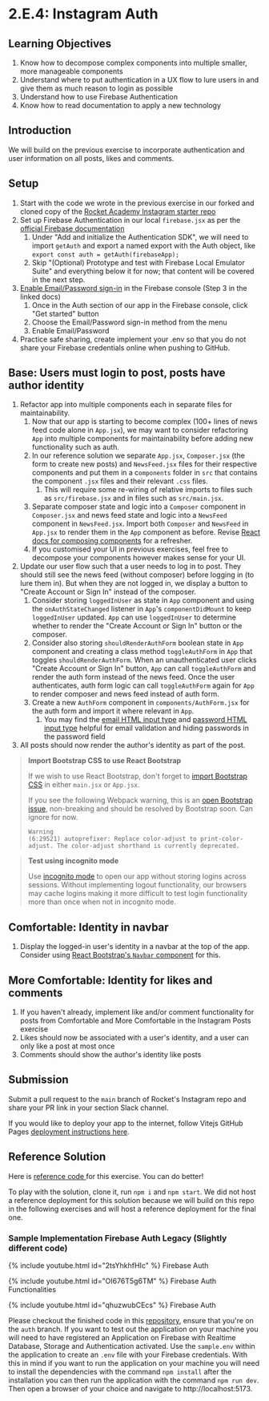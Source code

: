# 2.E.4: Instagram Auth

## Learning Objectives

1. Know how to decompose complex components into multiple smaller, more manageable components
2. Understand where to put authentication in a UX flow to lure users in and give them as much reason to login as possible
3. Understand how to use Firebase Authentication
4. Know how to read documentation to apply a new technology

## Introduction

We will build on the previous exercise to incorporate authentication and user information on all posts, likes and comments.

## Setup

1. Start with the code we wrote in the previous exercise in our forked and cloned copy of the <a href="https://github.com/rocketacademy/instagram-3.2" target="_blank">Rocket Academy Instagram starter repo</a>
2. Set up Firebase Authentication in our local `firebase.jsx` as per the <a href="https://firebase.google.com/docs/auth/web/start" target="_blank">official Firebase documentation</a>
   1. Under "Add and initialize the Authentication SDK", we will need to import `getAuth` and export a named export with the Auth object, like `export const auth = getAuth(firebaseApp);`
   2. Skip "(Optional) Prototype and test with Firebase Local Emulator Suite" and everything below it for now; that content will be covered in the next step.
3. <a href="https://firebase.google.com/docs/auth/web/password-auth#before_you_begin" target="_blank">Enable Email/Password sign-in</a> in the Firebase console (Step 3 in the linked docs)
   1. Once in the Auth section of our app in the Firebase console, click "Get started" button
   2. Choose the Email/Password sign-in method from the menu
   3. Enable Email/Password
4. Practice safe sharing, create implement your .env so that you do not share your Firebase credentials online when pushing to GitHub.

## Base: Users must login to post, posts have author identity

1. Refactor app into multiple components each in separate files for maintainability.
   1. Now that our app is starting to become complex (100+ lines of news feed code alone in `App.jsx`), we may want to consider refactoring `App` into multiple components for maintainability before adding new functionality such as auth.
   2. In our reference solution we separate `App.jsx`, `Composer.jsx` (the form to create new posts) and `NewsFeed.jsx` files for their respective components and put them in a c`omponents` folder in `src` that contains the component `.jsx` files and their relevant `.css` files.
      1. This will require some re-wiring of relative imports to files such as `src/firebase.jsx` and in files such as `src/main.jsx`.
   3. Separate composer state and logic into a `Composer` component in `Composer.jsx` and news feed state and logic into a `NewsFeed` component in `NewsFeed.jsx`. Import both `Composer` and `NewsFeed` in `App.jsx` to render them in the `App` component as before. Revise <a href="https://react.dev/learn/your-first-component" target="_blank">React docs for composing components</a> for a refresher.
   4. If you customised your UI in previous exercises, feel free to decompose your components however makes sense for your UI.
2. Update our user flow such that a user needs to log in to post. They should still see the news feed (without composer) before logging in (to lure them in). But when they are not logged in, we display a button to "Create Account or Sign In" instead of the composer.
   1. Consider storing `loggedInUser` as state in `App` component and using the `onAuthStateChanged` listener in `App`'s `componentDidMount` to keep `loggedInUser` updated. `App` can use `loggedInUser` to determine whether to render the "Create Account or Sign In" button or the composer.
   2. Consider also storing `shouldRenderAuthForm` boolean state in `App` component and creating a class method `toggleAuthForm` in `App` that toggles `shouldRenderAuthForm`. When an unauthenticated user clicks "Create Account or Sign In" button, `App` can call `toggleAuthForm` and render the auth form instead of the news feed. Once the user authenticates, auth form logic can call `toggleAuthForm` again for `App` to render composer and news feed instead of auth form.
   3. Create a new `AuthForm` component in `components/AuthForm.jsx` for the auth form and import it where relevant in `App`.
      1. You may find the <a href="https://www.w3schools.com/tags/att_input_type_email.asp" target="_blank">email HTML input type</a> and <a href="https://developer.mozilla.org/en-US/docs/Web/HTML/Element/input/password" target="_blank">password HTML input type</a> helpful for email validation and hiding passwords in the password field
3. All posts should now render the author's identity as part of the post.

>**Import Bootstrap CSS to use React Bootstrap**
>
>If we wish to use React Bootstrap, don't forget to <a href="https://react-bootstrap.github.io/docs/getting-started/introduction#css" target="_blank">import Bootstrap CSS</a> in either `main.jsx` or `App.jsx`.
>
>If you see the following Webpack warning, this is an <a href="https://github.com/twbs/bootstrap/issues/36259" target="_blank">open Bootstrap issue</a>, non-breaking and should be resolved by Bootstrap soon. Can ignore for now.
>
>```
>Warning
>(6:29521) autoprefixer: Replace color-adjust to print-color-adjust. The color-adjust shorthand is currently deprecated.
>```

>**Test using incognito mode**
>
>Use <a href="https://support.google.com/chrome/answer/95464?hl=en\&co=GENIE.Platform%3DDesktop" target="_blank">incognito mode</a> to open our app without storing logins across sessions. Without implementing logout functionality, our browsers may cache logins making it more difficult to test login functionality more than once when not in incognito mode.
## Comfortable: Identity in navbar

1. Display the logged-in user's identity in a navbar at the top of the app. Consider using <a href="https://react-bootstrap.github.io/docs/components/navbar#text-and-non-nav-links" target="_blank">React Bootstrap's `Navbar` component</a> for this.

## More Comfortable: Identity for likes and comments

1. If you haven't already, implement like and/or comment functionality for posts from Comfortable and More Comfortable in the Instagram Posts exercise
2. Likes should now be associated with a user's identity, and a user can only like a post at most once
3. Comments should show the author's identity like posts

## Submission

Submit a pull request to the `main` branch of Rocket's Instagram repo and share your PR link in your section Slack channel.

If you would like to deploy your app to the internet, follow Vitejs GitHub Pages <a href="https://vitejs.dev/guide/static-deploy.html" target="_blank">deployment instructions here</a>.

## Reference Solution

Here is <a href="https://github.com/rocketacademy/instagram-3.2/tree/solution-auth-base" target="_blank">reference code </a>for this exercise. You can do better!

To play with the solution, clone it, run `npm i` and `npm start`. We did not host a reference deployment for this solution because we will build on this repo in the following exercises and will host a reference deployment for the final one.



### Sample Implementation Firebase Auth Legacy (Slightly different code)

{% include youtube.html id="2tsYhkhfHIc" %}
Firebase Auth

{% include youtube.html id="OI676T5g6TM" %}
Firebase Auth Functionalities

{% include youtube.html id="qhuzwubCEcs" %}
Firebase Auth&#x20;

Please checkout the finished code in this <a href="https://github.com/rocketacademy/firebase-examples-3.2/tree/auth" target="_blank">repository</a>, ensure that you're on the `auth` branch. If you want to test out the application on your machine you will need to have registered an Application on Firebase with Realtime Database, Storage and Authentication activated. Use the `sample.env` within the application to create an `.env` file with your Firebase credentials. With this in mind if you want to run the application on your machine you will need to install the dependencies with the command `npm install` after the installation you can then run the application with the command `npm run dev`.  Then open a browser of your choice and navigate to  http://localhost:5173.

